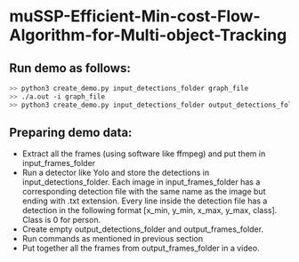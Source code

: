 # muSSP-Efficient-Min-cost-Flow-Algorithm-for-Multi-object-Tracking

## Run demo as follows:
```bash
>> python3 create_demo.py input_detections_folder graph_file
>> ./a.out -i graph_file
>> python3 create_demo.py input_detections_folder output_detections_folder Shortest_Paths.txt input_frames_folder output_frames_folder
```

## Preparing demo data:
- Extract all the frames (using software like ffmpeg) and put them in input_frames_folder
- Run a detector like Yolo and store the detections in input_detections_folder. Each image in input_frames_folder has a corresponding detection file with the same name as the image but ending with .txt extension. Every line inside the detection file has a detection in the following format [x_min, y_min, x_max, y_max, class]. Class is 0 for person. 
- Create empty output_detections_folder and output_frames_folder. 
- Run commands as mentioned in previous section
- Put together all the frames from output_frames_folder in a video. 